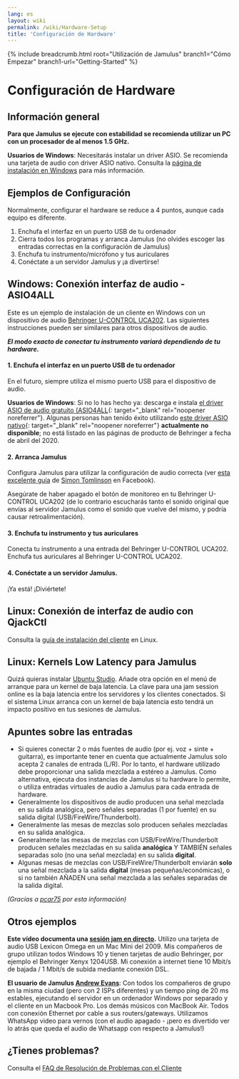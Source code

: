 ```yaml
---
lang: es
layout: wiki
permalink: /wiki/Hardware-Setup
title: 'Configuración de Hardware'
---
```


{% include breadcrumb.html root="Utilización de Jamulus" branch1="Cómo Empezar" branch1-url="Getting-Started" %}

# Configuración de Hardware

## Información general

**Para que Jamulus se ejecute con estabilidad se recomienda utilizar un PC con un procesador de al menos 1.5 GHz.**

**Usuarios de Windows**: Necesitarás instalar un driver ASIO. Se recomienda una tarjeta de audio con driver ASIO nativo. Consulta la [página de instalación en Windows](Installation-for-Windows) para más información.

## Ejemplos de Configuración

Normalmente, configurar el hardware se reduce a 4 puntos, aunque cada equipo es diferente.

1. Enchufa el interfaz en un puerto USB de tu ordenador
2. Cierra todos los programas y arranca Jamulus (no olvides escoger las entradas correctas en la configuración de Jamulus)
3. Enchufa tu instrumento/micrófono y tus auriculares
4. Conéctate a un servidor Jamulus y ¡a divertirse!


## Windows: Conexión interfaz de audio - ASIO4ALL

Este es un ejemplo de instalación de un cliente en Windows con un dispositivo de audio [Behringer U-CONTROL UCA202](https://www.amazon.com/Behringer-U-Phono-UFO202-Audiophile-Interface/dp/B002GHBYZ0). Las siguientes instrucciones pueden ser similares para otros dispositivos de audio.

_**El modo exacto de conectar tu instrumento variará dependiendo de tu hardware.**_

#### 1. Enchufa el interfaz en un puerto USB de tu ordenador

En el futuro, siempre utiliza el mismo puerto USB para el dispositivo de audio.

**Usuarios de Windows**: Si no lo has hecho ya: descarga e instala [el driver ASIO de audio gratuito (ASIO4ALL](https://www.asio4all.org){: target="_blank" rel="noopener noreferrer"}. Algunas personas han tenido éxito utilizando [este driver ASIO nativo](http://www.behringerdownload.de/_software/BEHRINGER_2902_X64_2.8.40.zip){: target="_blank" rel="noopener noreferrer"} __actualmente no disponible__; no está listado en las páginas de producto de Behringer a fecha de abril del 2020.


#### 2. Arranca Jamulus

Configura Jamulus para utilizar la configuración de audio correcta (ver [esta excelente guía](https://www.facebook.com/notes/jamulus-online-musicianssingers-jamming/idiots-guide-to-jamulus-app/510044532903831/) de [Simon Tomlinson](https://www.facebook.com/simon.james.tomlinson?eid=ARBQoY3KcZAtS3pGdLJuqvQTeRSOo4gHdQZT7nNzOt1oPMGgZ4_3GERe-rOyH5PxsSHVYYXjWwcqd71a) en Facebook).

Asegúrate de haber apagado el botón de monitoreo en tu Behringer U-CONTROL UCA202 (de lo contrario escucharás tanto el sonido original que envías al servidor Jamulus como el sonido que vuelve del mismo, y podría causar retroalimentación).

#### 3. Enchufa tu instrumento y tus auriculares

Conecta tu instrumento a una entrada del Behringer U-CONTROL UCA202. Enchufa tus auriculares al Behringer U-CONTROL UCA202.

#### 4. Conéctate a un servidor Jamulus.

 ¡Ya está! ¡Diviértete!

## Linux: Conexión de interfaz de audio con QjackCtl

Consulta la [guía de instalación del cliente](Installation-for-Linux#configura-jack-con-qjackctl) en Linux.

## Linux: Kernels Low Latency para Jamulus

Quizá quieras instalar [Ubuntu Studio](https://ubuntustudio.org/). Añade otra opción en el menú de arranque para un kernel de baja latencia. La clave para una jam session online es la baja latencia entre los servidores y los clientes conectados. Si el sistema Linux arranca con un kernel de baja latencia esto tendrá un impacto positivo en tus sesiones de Jamulus.


## Apuntes sobre las entradas

- Si quieres conectar 2 o más fuentes de audio (por ej. voz + sinte + guitarra), es importante tener en cuenta que actualmente Jamulus solo acepta 2 canales de entrada (L/R). Por lo tanto, el hardware utilizado debe proporcionar una salida mezclada a estéreo a Jamulus. Como alternativa, ejecuta dos instancias de Jamulus si tu hardware lo permite, o utiliza entradas virtuales de audio a Jamulus para cada entrada de hardware.
- Generalmente los dispositivos de audio producen una señal mezclada en su salida analógica, pero señales separadas (1 por fuente) en su salida digital (USB/FireWire/Thunderbolt).
- Generalmente las mesas de mezclas solo producen señales mezcladas en su salida analógica.
- Generalmente las mesas de mezclas con USB/FireWire/Thunderbolt producen señales mezcladas en su salida **analógica** Y TAMBIÉN señales separadas solo (no una señal mezclada) en su salida **digital**.
- Algunas mesas de mezclas con USB/FireWire/Thunderbolt enviarán **solo** una señal mezclada a la salida **digital** (mesas pequeñas/económicas), o si no también AÑADEN una señal mezclada a las señales separadas de la salida digital.

_(Gracias a [pcar75](https://github.com/pcar75) por esta información)_

## Otros ejemplos

**Este vídeo documenta una [sesión jam en directo](https://youtu.be/c8838jS2g3U).** Utilizo una tarjeta de audio USB Lexicon Omega en un Mac Mini del 2009. Mis compañeros de grupo utilizan todos Windows 10 y tienen tarjetas de audio Behringer, por ejemplo el Behringer Xenyx 1204USB. Mi conexión a internet tiene 10 Mbit/s de bajada / 1 Mbit/s de subida mediante conexión DSL.

**El usuario de Jamulus [Andrew Evans](https://sourceforge.net/u/belvario/profile/)**: Con todos los compañeros de grupo en la misma ciudad (pero con 2 ISPs diferentes) y un tiempo ping de 20 ms estables, ejecutando el servidor en un ordenador Windows por separado y el cliente en un Macbook Pro. Los demás músicos con MacBook Air. Todos con conexión Ethernet por cable a sus routers/gateways. Utilizamos WhatsApp video para vernos (con el audio apagado - ¡pero es divertido ver lo atrás que queda el audio de Whatsapp con respecto a Jamulus!)

## ¿Tienes problemas?

Consulta el [FAQ de Resolución de Problemas con el Cliente](Client-Troubleshooting)
